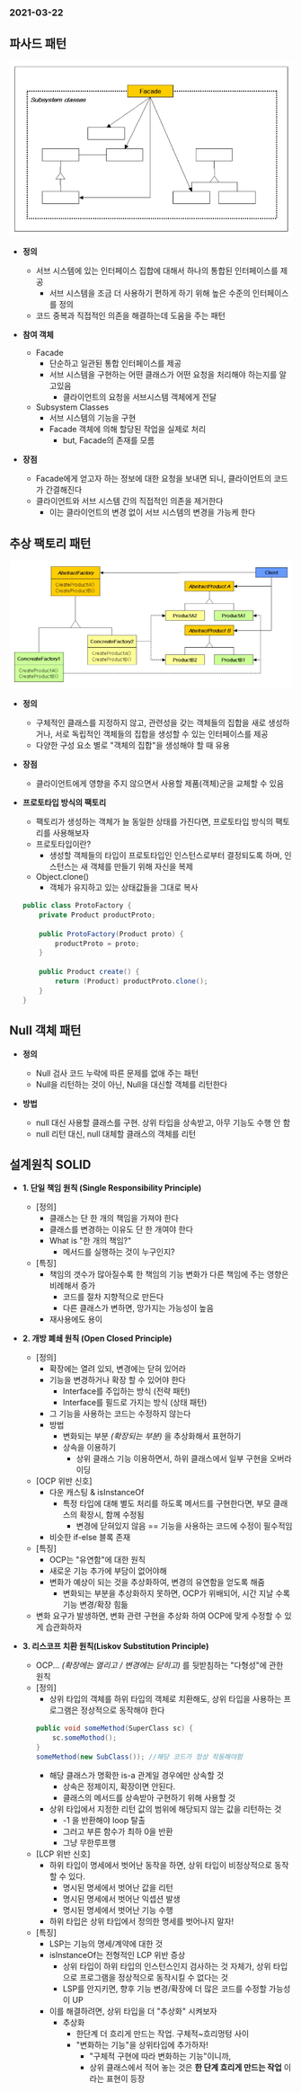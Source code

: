 ### 2021-03-22

## 파사드 패턴
![facade](../image/facade_2021_03_22.PNG)
- __정의__
    - 서브 시스템에 있는 인터페이스 집합에 대해서 하나의 통합된 인터페이스를 제공
        - 서브 시스템을 조금 더 사용하기 편하게 하기 위해 높은 수준의 인터페이스를 정의
    - 코드 중복과 직접적인 의존을 해결하는데 도움을 주는 패턴

- __참여 객체__
    - Facade
        - 단순하고 일관된 통합 인터페이스를 제공
        - 서브 시스템을 구현하는 어떤 클래스가 어떤 요청을 처리해야 하는지를 알고있음
            - 클라이언트의 요청을 서브시스템 객체에게 전달
    - Subsystem Classes
        - 서브 시스템의 기능을 구현
        - Facade 객체에 의해 할당된 작업을 실제로 처리
            - but, Facade의 존재를 모름

- __장점__
    - Facade에게 얻고자 하는 정보에 대한 요청을 보내면 되니, 클라이언트의 코드가 간결해진다
    - 클라이언트와 서브 시스템 간의 직접적인 의존을 제거한다
        - 이는 클라이언트의 변경 없이 서브 시스템의 변경을 가능케 한다
        
## 추상 팩토리 패턴
![facade](../image/abstract_factory_2021_03_22.jpg)
- __정의__
    - 구체적인 클래스를 지정하지 않고, 관련성을 갖는 객체들의 집합을 새로 생성하거나, 서로 독립적인 객체들의 집합을 생성할 수 있는 인터페이스를 제공
    - 다양한 구성 요소 별로 "객체의 집합"을 생성해야 할 때 유용
    
- __장점__
    - 클라이언트에게 영향을 주지 않으면서 사용할 제품(객체)군을 교체할 수 있음

- __프로토타입 방식의 팩토리__
    - 팩토리가 생성하는 객체가 늘 동일한 상태를 가진다면, 프로토타입 방식의 팩토리를 사용해보자
    - 프로토타입이란?
        - 생성할 객체들의 타입이 프로토타입인 인스턴스로부터 결정되도록 하며, 인스턴스는 새 객체를 만들기 위해 자신을 복제
    - Object.clone()
        - 객체가 유지하고 있는 상태값들을 그대로 복사
    ``` Java
    public class ProtoFactory {
        private Product productProto;
        
        public ProtoFactory(Product proto) {
            productProto = proto;
        }
  
        public Product create() {
            return (Product) productProto.clone();
        }
    }
    ```
  
## Null 객체 패턴
- __정의__
    - Null 검사 코드 누락에 따른 문제를 없애 주는 패턴
    - Null을 리턴하는 것이 아닌, Null을 대신할 객체를 리턴한다

- __방법__
    - null 대신 사용할 클래스를 구현. 상위 타입을 상속받고, 아무 기능도 수행 안 함
    - null 리턴 대신, null 대체할 클래스의 객체를 리턴

## 설계원칙 SOLID
- __1. 단일 책임 원칙 (Single Responsibility Principle)__
    - [정의]
        - 클래스는 단 한 개의 책임을 가져야 한다
        - 클래스를 변경하는 이유도 단 한 개여야 한다
        - What is "한 개의 책임?"
            - 메서드를 실행하는 것이 누구인지?
    - [특징]
        - 책임의 갯수가 많아질수록 한 책임의 기능 변화가 다른 책임에 주는 영향은 비례해서 증가
            - 코드를 절차 지향적으로 만든다
            - 다른 클래스가 변하면, 망가지는 가능성이 높음
        - 재사용에도 용이
    
- __2. 개방 폐쇄 원칙 (Open Closed Principle)__
    - [정의]    
        - 확장에는 열려 있되, 변경에는 닫혀 있어라
        - 기능을 변경하거나 확장 할 수 있어야 한다
            - Interface를 주입하는 방식 (전략 패턴)
            - Interface를 필드로 가지는 방식 (상태 패턴)
        - 그 기능을 사용하는 코드는 수정하지 않는다
        - 방법
            - 변화되는 부분 *(확장되는 부분)* 을 추상화해서 표현하기
            - 상속을 이용하기
                - 상위 클래스 기능 이용하면서, 하위 클래스에서 일부 구현을 오버라이딩
    - [OCP 위반 신호]
        - 다운 캐스팅 & isInstanceOf
            - 특정 타입에 대해 별도 처리를 하도록 메서드를 구현한다면, 부모 클래스의 확장시, 함께 수정됨
                - 변경에 닫혀있지 않음 == 기능을 사용하는 코드에 수정이 필수적임
        - 비슷한 if-else 블록 존재
    - [특징]
        - OCP는 "유연함"에 대한 원칙
        - 새로운 기능 추가에 부담이 없어야해
        - 변화가 예상이 되는 것을 추상화하여, 변경의 유연함을 얻도록 해줌
            - 변화되는 부분을 추상화하지 못하면, OCP가 위배되어, 시간 지날 수록 기능 변경/확장 힘듦
    - 변화 요구가 발생하면, 변화 관련 구현을 추상화 하여 OCP에 맞게 수정할 수 있게 습관화하자
    
- __3. 리스코프 치환 원칙(Liskov Substitution Principle)__
    - OCP... *(확장에는 열리고 / 변경에는 닫히고)* 를 뒷받침하는 "다형성"에 관한 원칙
    - [정의]
        - 상위 타입의 객체를 하위 타입의 객체로 치환해도, 상위 타입을 사용하는 프로그램은 정상적으로 동작해야 한다
        ``` Java
        public void someMethod(SuperClass sc) {
            sc.someMothod();
        }
        someMethod(new SubClass()); //해당 코드가 정상 작동해야함
        ```
        - 해당 클래스가 명확한 is-a 관계일 경우에만 상속할 것
            - 상속은 정제이지, 확장이면 안된다. 
            - 클래스의 메서드를 상속받아 구현하기 위해 사용할 것
        - 상위 타입에서 지정한 리턴 값의 범위에 해당되지 않는 값을 리턴하는 것
            - -1 을 반환해야 loop 탈출
            - 그러고 부른 함수가 최하 0을 반환
            - 그냥 무한루프행
    - [LCP 위반 신호]
        - 하위 타입이 명세에서 벗어난 동작을 하면, 상위 타입이 비정상적으로 동작할 수 있다. 
            - 명시된 명세에서 벗어난 값을 리턴
            - 명시된 명세에서 벗어난 익셉션 발생
            - 명시된 명세에서 벗어난 기능 수행
        - 하위 타입은 상위 타입에서 정의한 명세를 벗어나지 말자!            
    - [특징]
        - LSP는 기능의 명세/계약에 대한 것
        - isInstanceOf는 전형적인 LCP 위반 증상
            - 상위 타입이 하위 타입의 인스턴스인지 검사하는 것 자체가, 상위 타입으로 프로그램을 정상적으로 동작시킬 수 없다는 것
            - LSP를 안지키면, 향후 기능 변경/확장에 더 많은 코드를 수정할 가능성이 UP
        - 이를 해결하려면, 상위 타입을 더 "추상화" 시켜보자
            - 추상화
                - 한단계 더 흐리게 만드는 작업. 구체적~흐리멍텅 사이
                - "변화하는 기능"을 상위타입에 추가하자!
                    - "구체적 구현에 따라 변화하는 기능"이니까,
                    - 상위 클래스에서 적어 놓는 것은 __한 단계 흐리게 만드는 작업__ 이라는 표현이 등장
            
